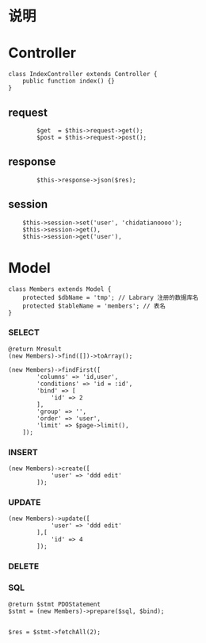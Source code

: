 
说明
===


# Controller

```
class IndexController extends Controller {
    public function index() {}
}
```

## request

```
        $get  = $this->request->get();
        $post = $this->request->post();
```

## response

```
        $this->response->json($res);
```

## session
        $this->session->set('user', 'chidatianoooo');
        $this->session->get(),
        $this->session->get('user'),


# Model

```
class Members extends Model {
	protected $dbName = 'tmp'; // Labrary 注册的数据库名
	protected $tableName = 'members'; // 表名
}
```

### SELECT

```
@return Mresult
(new Members)->find([])->toArray();

(new Members)->findFirst([
        'columns' => 'id,user',
        'conditions' => 'id = :id',
        'bind' => [
            'id' => 2
        ],
        'group' => '',
        'order' => 'user',
        'limit' => $page->limit(),
    ]);
```

### INSERT

```
(new Members)->create([
            'user' => 'ddd edit'
        ]);
```

### UPDATE

```
(new Members)->update([
            'user' => 'ddd edit'
        ],[
            'id' => 4
        ]);
```

### DELETE

### SQL

```
@return $stmt PDOStatement
$stmt = (new Members)->prepare($sql, $bind);


$res = $stmt->fetchAll(2);
```
